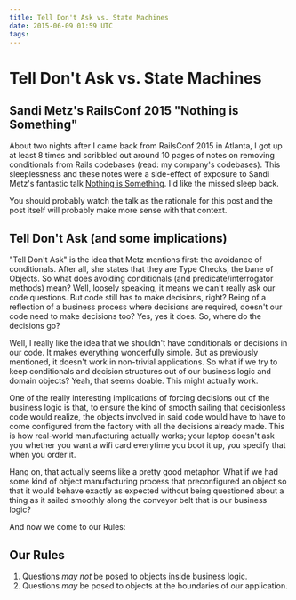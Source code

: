 ```yaml
---
title: Tell Don't Ask vs. State Machines
date: 2015-06-09 01:59 UTC
tags:
---
```

 
# Tell Don't Ask vs. State Machines

## Sandi Metz's RailsConf 2015 "Nothing is Something"

About two nights after I came back from RailsConf 2015 in Atlanta, I got up at least 8 times and scribbled out around 10 pages of notes on removing conditionals from Rails codebases (read: my company's codebases). This sleeplessness and these notes were a side-effect of exposure to Sandi Metz's fantastic talk [Nothing is Something](https://www.youtube.com/watch?v=OMPfEXIlTVE). I'd like the missed sleep back.

You should probably watch the talk as the rationale for this post and the post itself will probably make more sense with that context.

## Tell Don't Ask (and some implications)

"Tell Don't Ask" is the idea that Metz mentions first: the avoidance of conditionals. After all, she states that they are Type Checks, the bane of Objects. So what does avoiding conditionals (and predicate/interrogator methods) mean? Well, loosely speaking, it means we can't really ask our code questions. But code still has to make decisions, right? Being of a reflection of a business process where decisions are required, doesn't our code need to make decisions too? Yes, yes it does. So, where do the decisions go?

Well, I really like the idea that we shouldn't have conditionals or decisions in our code. It makes everything wonderfully simple. But as previously mentioned, it doesn't work in non-trivial applications. So what if we try to keep conditionals and decision structures out of our business logic and domain objects? Yeah, that seems doable. This might actually work.

One of the really interesting implications of forcing decisions out of the business logic is that, to ensure the kind of smooth sailing that decisionless code would realize, the objects involved in said code would have to have to come configured from the factory with all the decisions already made. This is how real-world manufacturing actually works; your laptop doesn't ask you whether you want a wifi card everytime you boot it up, you specify that when you order it.

Hang on, that actually seems like a pretty good metaphor. What if we had some kind of object manufacturing process that preconfigured an object so that it would behave exactly as expected without being questioned about a thing as it sailed smoothly along the conveyor belt that is our business logic?

And now we come to our Rules:

## Our Rules

1. Questions *may not* be posed to objects inside business logic.
2. Questions *may* be posed to objects at the boundaries of our application.









